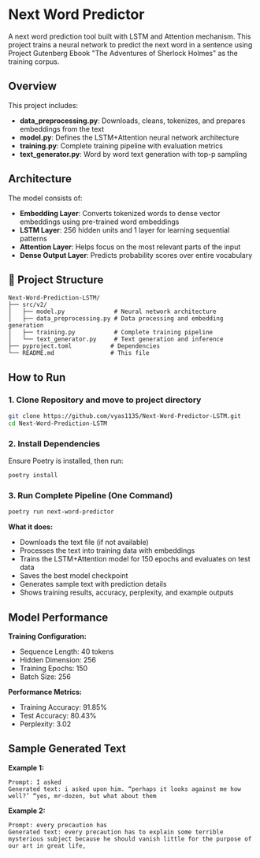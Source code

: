 # Next Word Predictor

A next word prediction tool built with LSTM and Attention mechanism. This project trains a neural network to predict the next word in a sentence using Project Gutenberg Ebook "The Adventures of Sherlock Holmes" as the training corpus.

## Overview

This project includes:

- **data_preprocessing.py**: Downloads, cleans, tokenizes, and prepares embeddings from the text
- **model.py**: Defines the LSTM+Attention neural network architecture
- **training.py**: Complete training pipeline with evaluation metrics
- **text_generator.py**: Word by word text generation with top-p sampling

## Architecture

The model consists of:

- **Embedding Layer**: Converts tokenized words to dense vector embeddings using pre-trained word embeddings
- **LSTM Layer**: 256 hidden units and 1 layer for learning sequential patterns
- **Attention Layer**:  Helps focus on the most relevant parts of the input
- **Dense Output Layer**: Predicts probability scores over entire vocabulary

## 📁 Project Structure

```
Next-Word-Prediction-LSTM/
├── src/v2/
│   ├── model.py              # Neural network architecture
│   ├── data_preprocessing.py # Data processing and embedding generation
│   ├── training.py           # Complete training pipeline
│   └── text_generator.py     # Text generation and inference
├── pyproject.toml           # Dependencies
└── README.md                # This file
```

## How to Run

### 1. Clone Repository and move to project directory
```bash
git clone https://github.com/vyas1135/Next-Word-Predictor-LSTM.git
cd Next-Word-Prediction-LSTM
```

### 2. Install Dependencies
Ensure Poetry is installed, then run:
```bash
poetry install
```

### 3. Run Complete Pipeline (One Command)
```bash
poetry run next-word-predictor
```

**What it does:**
- Downloads the text file (if not available)
- Processes the text into training data with embeddings
- Trains the LSTM+Attention model for 150 epochs and evaluates on test data
- Saves the best model checkpoint
- Generates sample text with prediction details
- Shows training results, accuracy, perplexity, and example outputs


## Model Performance

**Training Configuration:**
- Sequence Length: 40 tokens
- Hidden Dimension: 256
- Training Epochs: 150
- Batch Size: 256

**Performance Metrics:**
- Training Accuracy: 91.85%
- Test Accuracy: 80.43%
- Perplexity: 3.02

## Sample Generated Text

**Example 1:**
```
Prompt: I asked
Generated text: i asked upon him. “perhaps it looks against me how well?’ “yes, mr-dozen, but what about them
```

**Example 2:**
```
Prompt: every precaution has
Generated text: every precaution has to explain some terrible mysterious subject because he should vanish little for the purpose of our art in great life,
```
